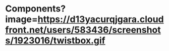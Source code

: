 # Components?image=https://d13yacurqjgara.cloudfront.net/users/583436/screenshots/1923016/twistbox.gif
